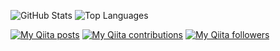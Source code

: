 ![GitHub Stats](https://github-readme-stats.vercel.app/api?username=shonansurvivors&count_private=true&show_icons=true&theme=buefy)
![Top Languages](https://github-readme-stats.vercel.app/api/top-langs/?username=shonansurvivors&layout=compact&langs_count=8&theme=buefy)

[![My Qiita posts](https://qiita-badge.apiapi.app/s/shonansurvivors/posts.svg)](http://qiita.com/shonansurvivors) [![My Qiita contributions](https://qiita-badge.apiapi.app/s/shonansurvivors/contributions.svg)](http://qiita.com/shonansurvivors) [![My Qiita followers](https://qiita-badge.apiapi.app/s/shonansurvivors/followers.svg)](http://qiita.com/shonansurvivors)
